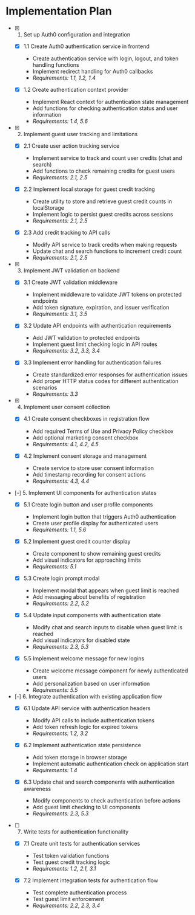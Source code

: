 # Implementation Plan

- [x] 1. Set up Auth0 configuration and integration
  - [x] 1.1 Create Auth0 authentication service in frontend
    - Create authentication service with login, logout, and token handling functions
    - Implement redirect handling for Auth0 callbacks
    - _Requirements: 1.1, 1.2, 1.4_

  - [x] 1.2 Create authentication context provider
    - Implement React context for authentication state management
    - Add functions for checking authentication status and user information
    - _Requirements: 1.4, 5.6_

- [x] 2. Implement guest user tracking and limitations
  - [x] 2.1 Create user action tracking service
    - Implement service to track and count user credits (chat and search)
    - Add functions to check remaining credits for guest users
    - _Requirements: 2.1, 2.5_

  - [x] 2.2 Implement local storage for guest credit tracking
    - Create utility to store and retrieve guest credit counts in localStorage
    - Implement logic to persist guest credits across sessions
    - _Requirements: 2.1, 2.5_

  - [x] 2.3 Add credit tracking to API calls
    - Modify API service to track credits when making requests
    - Update chat and search functions to increment credit count
    - _Requirements: 2.1, 2.5_

- [x] 3. Implement JWT validation on backend
  - [x] 3.1 Create JWT validation middleware
    - Implement middleware to validate JWT tokens on protected endpoints
    - Add token signature, expiration, and issuer verification
    - _Requirements: 3.1, 3.5_

  - [x] 3.2 Update API endpoints with authentication requirements
    - Add JWT validation to protected endpoints
    - Implement guest limit checking logic in API routes
    - _Requirements: 3.2, 3.3, 3.4_

  - [x] 3.3 Implement error handling for authentication failures
    - Create standardized error responses for authentication issues
    - Add proper HTTP status codes for different authentication scenarios
    - _Requirements: 3.3_

- [x] 4. Implement user consent collection
  - [x] 4.1 Create consent checkboxes in registration flow
    - Add required Terms of Use and Privacy Policy checkbox
    - Add optional marketing consent checkbox
    - _Requirements: 4.1, 4.2, 4.5_

  - [x] 4.2 Implement consent storage and management
    - Create service to store user consent information
    - Add timestamp recording for consent actions
    - _Requirements: 4.3, 4.4_

- [-] 5. Implement UI components for authentication states
  - [x] 5.1 Create login button and user profile components
    - Implement login button that triggers Auth0 authentication
    - Create user profile display for authenticated users
    - _Requirements: 1.1, 5.6_

  - [x] 5.2 Implement guest credit counter display
    - Create component to show remaining guest credits
    - Add visual indicators for approaching limits
    - _Requirements: 5.1_

  - [x] 5.3 Create login prompt modal
    - Implement modal that appears when guest limit is reached
    - Add messaging about benefits of registration
    - _Requirements: 2.2, 5.2_

  - [x] 5.4 Update input components with authentication state
    - Modify chat and search inputs to disable when guest limit is reached
    - Add visual indicators for disabled state
    - _Requirements: 2.3, 5.3_

  - [x] 5.5 Implement welcome message for new logins
    - Create welcome message component for newly authenticated users
    - Add personalization based on user information
    - _Requirements: 5.5_

- [-] 6. Integrate authentication with existing application flow
  - [x] 6.1 Update API service with authentication headers
    - Modify API calls to include authentication tokens
    - Add token refresh logic for expired tokens
    - _Requirements: 1.2, 3.2_

  - [x] 6.2 Implement authentication state persistence
    - Add token storage in browser storage
    - Implement automatic authentication check on application start
    - _Requirements: 1.4_

  - [x] 6.3 Update chat and search components with authentication awareness
    - Modify components to check authentication before actions
    - Add guest limit checking to UI components
    - _Requirements: 2.3, 5.3_

- [ ] 7. Write tests for authentication functionality
  - [x] 7.1 Create unit tests for authentication services
    - Test token validation functions
    - Test guest credit tracking logic
    - _Requirements: 1.2, 2.1, 3.1_

  - [x] 7.2 Implement integration tests for authentication flow
    - Test complete authentication process
    - Test guest limit enforcement
    - _Requirements: 2.2, 2.3, 3.4_